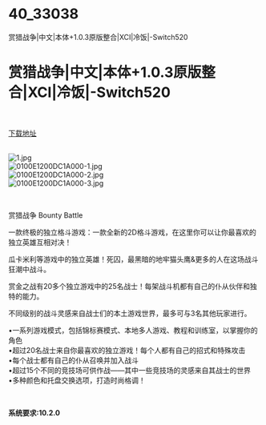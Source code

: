 # 40_33038
赏猎战争|中文|本体+1.0.3原版整合|XCI|冷饭|-Switch520
# 赏猎战争|中文|本体+1.0.3原版整合|XCI|冷饭|-Switch520
 <br/></br>
[下载地址](https://www.switch520.cc/article/33038 "下载地址")
<br/></br>

<p><img title="1.jpg" src="https://www.switch520.cc/muke_img/2022_06_17_cddebbc04e312.jpg" alt="1.jpg"><br>
<img title="0100E1200DC1A000-1.jpg" src="https://www.switch520.cc/muke_img/2022_06_17_1553add0bcb18.jpg" alt="0100E1200DC1A000-1.jpg"><br>
<img title="0100E1200DC1A000-2.jpg" src="https://www.switch520.cc/muke_img/2022_06_17_4a7fb6d7250f9.jpg" alt="0100E1200DC1A000-2.jpg"><br>
<img title="0100E1200DC1A000-3.jpg" src="https://www.switch520.cc/muke_img/2022_06_17_540c9a0cd6738.jpg" alt="0100E1200DC1A000-3.jpg"></p>
<p>&nbsp;</p>
<p>赏猎战争 Bounty Battle</p>
<p>一款终极的独立格斗游戏：一款全新的2D格斗游戏，在这里你可以让你最喜欢的独立英雄互相对决！</p>
<p>瓜卡米利等游戏中的独立英雄！死囚，最黑暗的地牢猫头鹰&amp;更多的人在这场战斗狂潮中战斗。</p>
<p>赏金之战有20多个独立游戏中的25名战士！每架战斗机都有自己的仆从伙伴和独特的能力。</p>
<p>不同级别的战斗灵感来自战士们的本土游戏世界，最多可与3名其他玩家进行。</p>
<p>•一系列游戏模式，包括锦标赛模式、本地多人游戏、教程和训练室，以掌握你的角色<br>
•超过20名战士来自你最喜欢的独立游戏！每个人都有自己的招式和特殊攻击<br>
•每个战士都有自己的仆从召唤并加入战斗<br>
•超过15个不同的竞技场可供作战——其中一些竞技场的灵感来自其战士的世界<br>
•多种颜色和托盘交换选项，打造时尚格调！</p>
<p>&nbsp;</p>
<p><strong>系统要求:10.2.0</strong></p>



